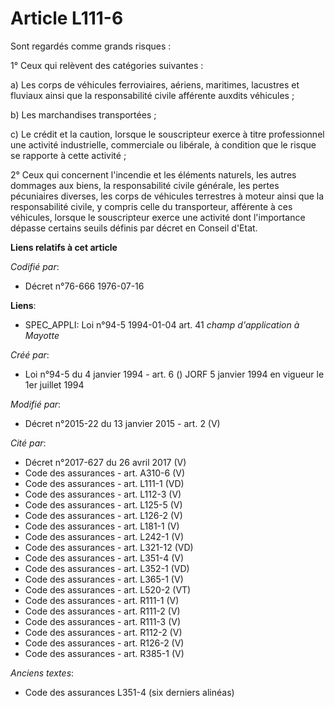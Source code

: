 # Article L111-6

Sont regardés comme grands risques :

1° Ceux qui relèvent des catégories suivantes :

a) Les corps de véhicules ferroviaires, aériens, maritimes, lacustres et fluviaux ainsi que la responsabilité civile
afférente auxdits véhicules ;

b) Les marchandises transportées ;

c) Le crédit et la caution, lorsque le souscripteur exerce à titre professionnel une activité industrielle, commerciale ou
libérale, à condition que le risque se rapporte à cette activité ;

2° Ceux qui concernent l'incendie et les éléments naturels, les autres dommages aux biens, la responsabilité civile générale,
les pertes pécuniaires diverses, les corps de véhicules terrestres à moteur ainsi que la responsabilité civile, y compris
celle du transporteur, afférente à ces véhicules, lorsque le souscripteur exerce une activité dont l'importance dépasse
certains seuils définis par décret en Conseil d'Etat.

**Liens relatifs à cet article**

_Codifié par_:

  - Décret n°76-666 1976-07-16

**Liens**:

  - SPEC_APPLI: Loi n°94-5 1994-01-04 art. 41 *champ d'application à Mayotte*

_Créé par_:

  - Loi n°94-5 du 4 janvier 1994 - art. 6 () JORF 5 janvier 1994 en vigueur le 1er juillet 1994

_Modifié par_:

  - Décret n°2015-22 du 13 janvier 2015 - art. 2 (V)

_Cité par_:

  - Décret n°2017-627 du 26 avril 2017 (V)
  - Code des assurances - art. A310-6 (V)
  - Code des assurances - art. L111-1 (VD)
  - Code des assurances - art. L112-3 (V)
  - Code des assurances - art. L125-5 (V)
  - Code des assurances - art. L126-2 (V)
  - Code des assurances - art. L181-1 (V)
  - Code des assurances - art. L242-1 (V)
  - Code des assurances - art. L321-12 (VD)
  - Code des assurances - art. L351-4 (V)
  - Code des assurances - art. L352-1 (VD)
  - Code des assurances - art. L365-1 (V)
  - Code des assurances - art. L520-2 (VT)
  - Code des assurances - art. R111-1 (V)
  - Code des assurances - art. R111-2 (V)
  - Code des assurances - art. R111-3 (V)
  - Code des assurances - art. R112-2 (V)
  - Code des assurances - art. R126-2 (V)
  - Code des assurances - art. R385-1 (V)

_Anciens textes_:

  - Code des assurances L351-4 (six derniers alinéas)
